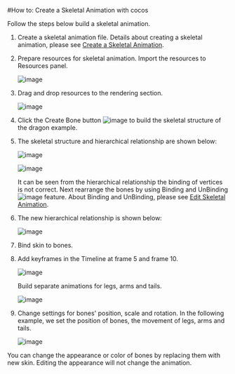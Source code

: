 #How to: Create a Skeletal Animation with cocos

Follow the steps below build a skeletal animation. 

1. Create a skeletal animation file. Details about creating a skeletal animation, please see [Create a Skeletal Animation](../CreateSkeletalAnimation/en.md). 

2. Prepare resources for skeletal animation. Import the resources to Resources panel. 

	![image](res_en/13.png) 

3. Drag and drop resources to the rendering section. 

	![image](res_en/14.png) 
	
4. Click the Create Bone button ![image](res_en/15.png) to build the skeletal structure of the dragon example. 

5. The skeletal structure and hierarchical relationship are shown below: 

	![image](res_en/16.png)
	
	![image](res_en/17.png)
	
	It can be seen from the hierarchical relationship the binding of vertices is not correct. Next rearrange the bones by using Binding and UnBinding ![image](res_en/18.png) feature. About Binding and UnBinding, please see [Edit Skeletal Animation](../EditSkeletalAnimation/en.md).

6. The new hierarchical relationship is shown below: 

	![image](res_en/19.png)

7. Bind skin to bones.

8. Add keyframes in the Timeline at frame 5 and frame 10. 

	![image](res_en/20.png)
	
	Build separate animations for legs, arms and tails. 

	![image](res_en/21.png)

9. Change settings for bones' position, scale and rotation. In the following example, we set the position of bones, the movement of legs, arms and tails. 

 	![image](res_en/22.gif)	

You can change the appearance or color of bones by replacing them with new skin. Editing the appearance will not change the animation. 

